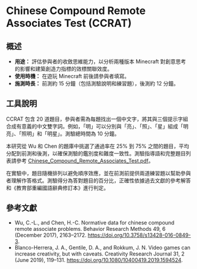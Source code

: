 # Chinese Compound Remote Associates Test (CCRAT)

## 概述

- **用途：** 評估參與者的收斂思維能力，以分析兩種版本 Minecraft 對創意思考的影響和建築創造力指標的效標關聯效度。
- **使用時機：** 在遊玩 Minecraft 前後請參與者填寫。
- **施測時長：** 前測約 15 分鐘（包括測驗說明和練習題），後測約 12 分鐘。

## 工具說明

CCRAT 包含 20 道題目，參與者需為每題找出一個中文字，將其與三個提示字組合成有意義的中文雙字詞。例如，「明」可以分別與「亮」、「照」、「星」組成「明亮」、「照明」和「明星」。測驗總時間為 10 分鐘。

本研究從 Wu 和 Chen 的題庫中挑選了通過率在 25% 到 75% 之間的題目，平均分配到前測和後測，以確保測驗的鑑別度和難度一致性。測驗指導語和完整題目列表請參考 [Chinese_Compound_Remote_Associates_Test.pdf](Chinese_Compound_Remote_Associates_Test.pdf)。

在實驗中，題目隨機排列以避免順序效應，並在前測前提供兩道練習題以幫助參與者理解作答格式。測驗得分為答對題目的百分比，正確性依據過去文獻的參考解答和《教育部重編國語辭典修訂本》進行判定。

## 參考文獻

  - Wu, C.-L., and Chen, H.-C. Normative data for chinese compound remote associate problems. Behavior Research Methods 49, 6 (December 2017), 2163–2172. https://doi.org/10.3758/s13428-016-0849-3.
  - Blanco-Herrera, J. A., Gentile, D. A., and Rokkum, J. N. Video games can increase creativity, but with caveats. Creativity Research Journal 31, 2 (June 2019), 119–131. https://doi.org/10.1080/10400419.2019.1594524.
